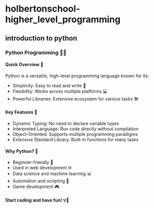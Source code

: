 # holbertonschool-higher_level_programming

## introduction to python

### Python Programming 🐍✨
#### Quick Overview 🚀
Python is a versatile, high-level programming language known for its:
* Simplicity: Easy to read and write 📖
* Flexibility: Works across multiple platforms 💻
* Powerful Libraries: Extensive ecosystem for various tasks 🛠️
#### Key Features 🌟
* Dynamic Typing: No need to declare variable types
* Interpreted Language: Run code directly without compilation
* Object-Oriented: Supports multiple programming paradigms
* Extensive Standard Library: Built-in functions for many tasks
#### Why Python? 🤔
* Beginner-friendly 👶
* Used in web development 🌐
* Data science and machine learning 📊
* Automation and scripting 🤖
* Game development 🎮
#### Start coding and have fun! 💡🎉